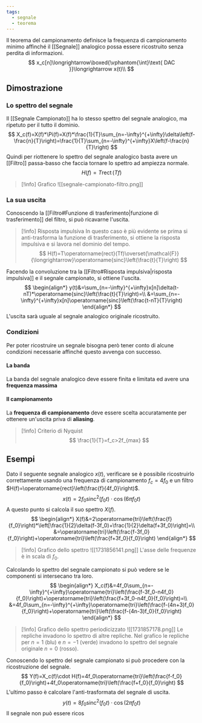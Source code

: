 ```yaml
---
tags:
  - segnale
  - teorema
---
```

Il teorema del campionamento definisce la frequenza di campionamento minimo affinché il [[Segnale]] analogico possa essere ricostruito senza perdita di informazioni.
$$
x_c[n]\longrightarrow\boxed{\vphantom{\int}\text{ DAC }}\longrightarrow x(t)\\
$$
## Dimostrazione 
### Lo spettro del segnale
Il [[Segnale Campionato]] ha lo stesso spettro del segnale analogico, ma ripetuto per il tutto il dominio.
$$
X_c(f)=X(f)*\Pi(f)=X(f)*\frac{1}{T}\sum_{n=-\infty}^{+\infty}\delta\left(f-\frac{n}{T}\right)=\frac{1}{T}\sum_{n=-\infty}^{+\infty}X\left(f-\frac{n}{T}\right)
$$
Quindi per riottenere lo spettro del segnale analogico basta avere un [[Filtro]] passa-basso che faccia tornare lo spettro ad ampiezza normale.
$$
H(f)=T\operatorname{rect}(Tf)
$$
>[!info] Grafico
>![[segnale-campionato-filtro.png]]
### La sua uscita
Conoscendo la [[Filtro#Funzione di trasferimento|funzione di trasferimento]] del filtro, si può ricavarne l'uscita. 

>[!info] Risposta impulsiva
>In questo caso è più evidente se prima si anti-trasforma la funzione di trasferimento, si ottiene la risposta impulsiva e si lavora nel dominio del tempo.
>$$
>H(f)=T\operatorname{rect}(Tf)\overset{\mathcal{F}}{\longrightarrow}\operatorname{sinc}\left(\frac{t}{T}\right)
>$$

Facendo la convoluzione tra la [[Filtro#Risposta impulsiva|risposta impulsiva]] e il segnale campionato, si ottiene l'uscita.
$$
\begin{align*}
y(t)&=\sum_{n=-\infty}^{+\infty}x[n]\delta(t-nT)*\operatorname{sinc}\left(\frac{t}{T}\right)=\\
&=\sum_{n=-\infty}^{+\infty}x[n]\operatorname{sinc}\left(\frac{t-nT}{T}\right)
\end{align*}
$$
L'uscita sarà uguale al segnale analogico originale ricostruito.
### Condizioni
Per poter ricostruire un segnale bisogna però tener conto di alcune condizioni necessarie affinché questo avvenga con successo.
#### La banda
La banda del segnale analogico deve essere finita e limitata ed avere una **frequenza massima**
#### Il campionamento
La **frequenza di campionamento** deve essere scelta accuratamente per ottenere un'uscita priva di **aliasing**.

>[!info] Criterio di Nyquist
>$$
>\frac{1}{T}=f_c>2f_{max}
>$$

## Esempi
Dato il seguente segnale analogico $x(t)$, verificare se è possibile ricostruirlo correttamente usando una frequenza di campionamento $f_c=4f_0$ e un filtro $H(f)=\operatorname{rect}\left(\frac{f}{4f_0}\right)$.
$$
x(t)=2f_0 \operatorname{sinc}^2(f_0t)\cdot\cos(6\pi f_0t)
$$
A questo punto si calcola il suo spettro $X(f)$.
$$
\begin{align*}
X(f)&=2\operatorname{tri}\left(\frac{f}{f_0}\right)*\left[\frac{1}{2}\delta(f-3f_0)+\frac{1}{2}\delta(f+3f_0)\right]=\\
&=\operatorname{tri}\left(\frac{f-3f_0}{f_0}\right)+\operatorname{tri}\left(\frac{f+3f_0}{f_0}\right)
\end{align*}
$$
>[!info] Grafico dello spettro
>![[1731856141.png]]
>L'asse delle frequenze è in scala di $f_0$.

Calcolando lo spettro del segnale campionato si può vedere se le componenti si intersecano tra loro.
$$
\begin{align*}
X_c(f)&=4f_0\sum_{n=-\infty}^{+\infty}\operatorname{tri}\left(\frac{f-3f_0-n4f_0}{f_0}\right)+\operatorname{tri}\left(\frac{f+3f_0-n4f_0}{f_0}\right)=\\
&=4f_0\sum_{n=-\infty}^{+\infty}\operatorname{tri}\left(\frac{f-(4n+3)f_0}{f_0}\right)+\operatorname{tri}\left(\frac{f-(4n-3)f_0}{f_0}\right)
\end{align*}
$$
>[!info] Grafico dello spettro periodicizzato
>![[1731857178.png]]
>Le repliche invadono lo spettro di altre repliche. 
>Nel grafico le repliche per $n=1$ (blu) e $n=-1$ (verde) invadono lo spettro del segnale originale $n=0$ (rosso).

Conoscendo lo spettro del segnale campionato si può procedere con la ricostruzione del segnale.
$$
Y(f)=X_c(f)\cdot H(f)=4f_0\operatorname{tri}\left(\frac{f-f_0}{f_0}\right)+4f_0\operatorname{tri}\left(\frac{f+f_0}{f_0}\right)
$$
L'ultimo passo è calcolare l'anti-trasformata del segnale di uscita.
$$
y(t)=8f_0\operatorname{sinc}^2(f_0t)\cdot\cos(2\pi f_0t)
$$
Il segnale non può essere ricos